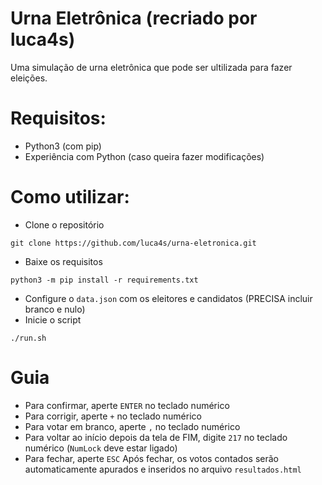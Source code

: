 # Urna Eletrônica (recriado por luca4s)
Uma simulação de urna eletrônica que pode ser ultilizada para fazer eleições.
# Requisitos:
- Python3 (com pip)
- Experiência com Python (caso queira fazer modificações)
# Como utilizar:
- Clone o repositório
```
git clone https://github.com/luca4s/urna-eletronica.git
```
- Baixe os requisitos
```
python3 -m pip install -r requirements.txt
```
- Configure o `data.json` com os eleitores e candidatos (PRECISA incluir branco e nulo)
- Inicie o script
```
./run.sh
```
# Guia
- Para confirmar, aperte `ENTER` no teclado numérico
- Para corrigir, aperte `+` no teclado numérico
- Para votar em branco, aperte `,` no teclado numérico
- Para voltar ao início depois da tela de FIM, digite `217` no teclado numérico (`NumLock` deve estar ligado)
- Para fechar, aperte `ESC`
Após fechar, os votos contados serão automaticamente apurados e inseridos no arquivo `resultados.html`
